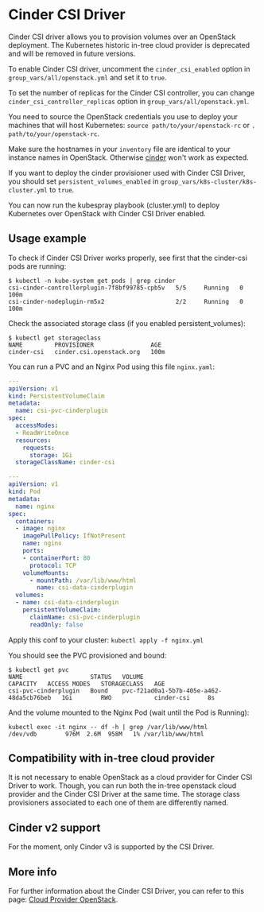 # Cinder CSI Driver

Cinder CSI driver allows you to provision volumes over an OpenStack deployment. The Kubernetes historic in-tree cloud provider is deprecated and will be removed in future versions.

To enable Cinder CSI driver, uncomment the `cinder_csi_enabled` option in `group_vars/all/openstack.yml` and set it to `true`.

To set the number of replicas for the Cinder CSI controller, you can change `cinder_csi_controller_replicas` option in `group_vars/all/openstack.yml`.

You need to source the OpenStack credentials you use to deploy your machines that will host Kubernetes: `source path/to/your/openstack-rc` or `. path/to/your/openstack-rc`.

Make sure the hostnames in your `inventory` file are identical to your instance names in OpenStack. Otherwise [cinder](https://docs.openstack.org/cinder/latest/) won't work as expected.

If you want to deploy the cinder provisioner used with Cinder CSI Driver, you should set `persistent_volumes_enabled` in `group_vars/k8s-cluster/k8s-cluster.yml` to `true`.

You can now run the kubespray playbook (cluster.yml) to deploy Kubernetes over OpenStack with Cinder CSI Driver enabled.

## Usage example

To check if Cinder CSI Driver works properly, see first that the cinder-csi pods are running:

```ShellSession
$ kubectl -n kube-system get pods | grep cinder
csi-cinder-controllerplugin-7f8bf99785-cpb5v   5/5     Running   0          100m
csi-cinder-nodeplugin-rm5x2                    2/2     Running   0          100m
```

Check the associated storage class (if you enabled persistent_volumes):

```ShellSession
$ kubectl get storageclass
NAME         PROVISIONER                AGE
cinder-csi   cinder.csi.openstack.org   100m
```

You can run a PVC and an Nginx Pod using this file `nginx.yaml`:

```yml
---
apiVersion: v1
kind: PersistentVolumeClaim
metadata:
  name: csi-pvc-cinderplugin
spec:
  accessModes:
  - ReadWriteOnce
  resources:
    requests:
      storage: 1Gi
  storageClassName: cinder-csi

---
apiVersion: v1
kind: Pod
metadata:
  name: nginx
spec:
  containers:
  - image: nginx
    imagePullPolicy: IfNotPresent
    name: nginx
    ports:
    - containerPort: 80
      protocol: TCP
    volumeMounts:
      - mountPath: /var/lib/www/html
        name: csi-data-cinderplugin
  volumes:
  - name: csi-data-cinderplugin
    persistentVolumeClaim:
      claimName: csi-pvc-cinderplugin
      readOnly: false
```

Apply this conf to your cluster: ```kubectl apply -f nginx.yml```

You should see the PVC provisioned and bound:

```ShellSession
$ kubectl get pvc
NAME                   STATUS   VOLUME                                     CAPACITY   ACCESS MODES   STORAGECLASS   AGE
csi-pvc-cinderplugin   Bound    pvc-f21ad0a1-5b7b-405e-a462-48da5cb76beb   1Gi        RWO            cinder-csi     8s
```

And the volume mounted to the Nginx Pod (wait until the Pod is Running):

```ShellSession
kubectl exec -it nginx -- df -h | grep /var/lib/www/html
/dev/vdb        976M  2.6M  958M   1% /var/lib/www/html
```

## Compatibility with in-tree cloud provider

It is not necessary to enable OpenStack as a cloud provider for Cinder CSI Driver to work.
Though, you can run both the in-tree openstack cloud provider and the Cinder CSI Driver at the same time. The storage class provisioners associated to each one of them are differently named.

## Cinder v2 support

For the moment, only Cinder v3 is supported by the CSI Driver.

## More info

For further information about the Cinder CSI Driver, you can refer to this page: [Cloud Provider OpenStack](https://github.com/kubernetes/cloud-provider-openstack/blob/master/docs/using-cinder-csi-plugin.md).
